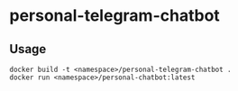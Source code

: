 # personal-telegram-chatbot
## Usage
```
docker build -t <namespace>/personal-telegram-chatbot .
docker run <namespace>/personal-chatbot:latest
```
